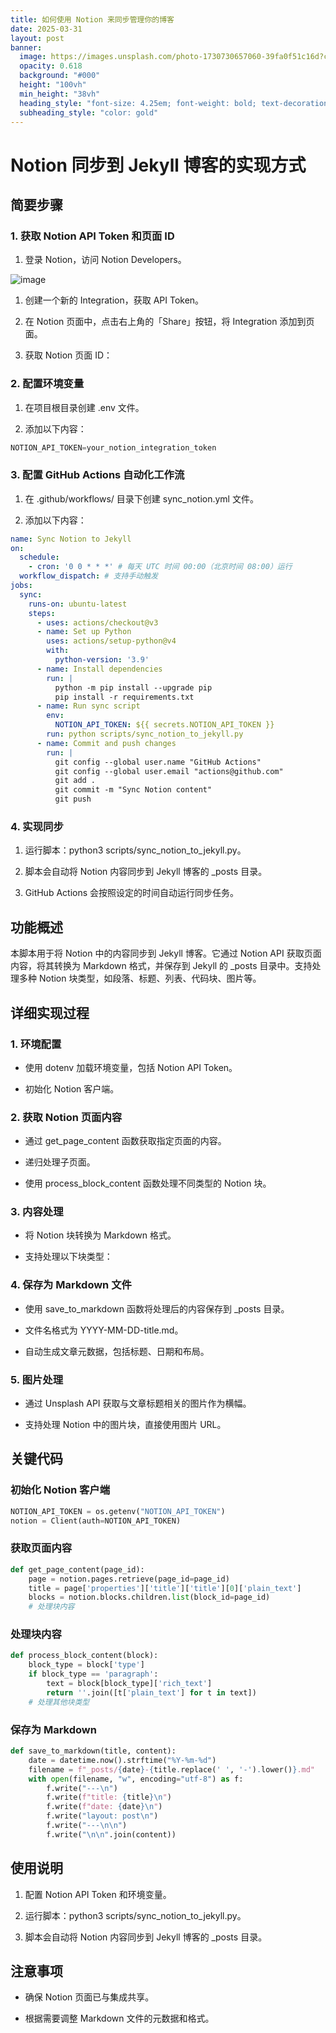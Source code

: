 ```yaml
---
title: 如何使用 Notion 来同步管理你的博客
date: 2025-03-31
layout: post
banner:
  image: https://images.unsplash.com/photo-1730730657060-39fa0f51c16d?crop=entropy&cs=tinysrgb&fit=max&fm=jpg&ixid=M3w2OTIwMzJ8MHwxfHJhbmRvbXx8fHx8fHx8fDE3NDM0NTI1NjV8&ixlib=rb-4.0.3&q=80&w=1080
  opacity: 0.618
  background: "#000"
  height: "100vh"
  min_height: "38vh"
  heading_style: "font-size: 4.25em; font-weight: bold; text-decoration: underline"
  subheading_style: "color: gold"
---
```


# Notion 同步到 Jekyll 博客的实现方式

## 简要步骤

### 1. 获取 Notion API Token 和页面 ID

1. 登录 Notion，访问 Notion Developers。

![image](https://prod-files-secure.s3.us-west-2.amazonaws.com/a7a0cc5a-89b9-4cda-8686-1fba0ca52f40/d19c1afe-dea5-4312-9333-786b0ba83054/image.png?X-Amz-Algorithm=AWS4-HMAC-SHA256&X-Amz-Content-Sha256=UNSIGNED-PAYLOAD&X-Amz-Credential=ASIAZI2LB4666ZQS57HJ%2F20250331%2Fus-west-2%2Fs3%2Faws4_request&X-Amz-Date=20250331T202245Z&X-Amz-Expires=3600&X-Amz-Security-Token=IQoJb3JpZ2luX2VjEEIaCXVzLXdlc3QtMiJHMEUCIQDPxWmKWcysMKGV2%2FkLeHcVAZpuPQYAdGJrBo1p%2BdYCCQIgWQqTnTCSgNox3GtjNcf4Zy1z0%2F0ULTRPUjyf%2BwEuwegqiAQIq%2F%2F%2F%2F%2F%2F%2F%2F%2F%2F%2FARAAGgw2Mzc0MjMxODM4MDUiDMDYxaj172BBf11LpyrcA1olAmQrbCK1TO821Qqty8NIDDMMRaEFbgNoO7Srkk2zWb77AIoKJbdA%2B6BJ6KPzph6n%2BmJMXo0vH71ZpOua%2BIg4g0MHdsxp6Xsv0E4jONuFI7uzo43cLklE%2BjHwQxZo6Lsn4%2Fg%2BXwlKEBgmuyPbanb5%2B252%2Fle%2BtvVkshzcl02bwboyibHJFigTmqbrL7%2FGmGUxHl5tfSRBZ6BCPIXXEZc7vy0pE7Bl2wg2bqMJEtTgA9CJij%2FNngLm114JwQgp4hOZJULSR4LR5DP4Wd0YjiSZ3g9WLSpeD%2B0NQk%2BfR6yiqt4wkDiso2I0NaTbjFiLG6WW26%2FJDbX09eI16nFcg%2BvRwH2Xx8nU4nlqzr2K9YRHovnVSgn8ur1RvfMYk3dfLI766rRf4h09mKJsf8XjaxFr32UF3dqt%2BlqdXOXZq886ADXNzaBkJqeZ3ww%2FAS4VRkGz6eheLyqAptgbdpwHuKCOkecjB%2BEniIDzNLYm9kKPB6SWs5%2BGXfYpzWJwMizLrljp%2Bmyowcsw0Fz7ZetWk5lLxY%2FcxACBl5bI7Ofnbh60qWxBdBxosKPYVBxHjAKz46tONENnJqEKck1614dQgtAAt8GyaLsuCzslRkEjUI7%2Fs8k0%2B8Qyqr2X5a1vMMO4q78GOqUBU%2FGJ0oOaooP3un2h7S2FWpFY6EboLBPKLn3NggyZuh68OoP4fJqwd8xZxFbEGIYKNy1zZN948InFFQXrtj7JiwQ8MKV%2BWUSATI9w9bJdjWAfIN5hKmSgpP8i%2FMrxkN1i2%2BqnSRvzGjArPqiMw34gBLdcqGwfwH0vDwKIF2%2B%2B9BvHw9kLGVoAVWveJQicz5ubfslLvyHie4G7c1vdPeKrH1aOJdsT&X-Amz-Signature=83720c952b0e966533219116b1562445c91781a58d00d16d80f48d6f76aed562&X-Amz-SignedHeaders=host&x-id=GetObject)

1. 创建一个新的 Integration，获取 API Token。

1. 在 Notion 页面中，点击右上角的「Share」按钮，将 Integration 添加到页面。

1. 获取 Notion 页面 ID：


### 2. 配置环境变量

1. 在项目根目录创建 .env 文件。

1. 添加以下内容：

```javascript
NOTION_API_TOKEN=your_notion_integration_token
```

### 3. 配置 GitHub Actions 自动化工作流

1. 在 .github/workflows/ 目录下创建 sync_notion.yml 文件。

1. 添加以下内容：

```yaml
name: Sync Notion to Jekyll
on:
  schedule:
    - cron: '0 0 * * *' # 每天 UTC 时间 00:00（北京时间 08:00）运行
  workflow_dispatch: # 支持手动触发
jobs:
  sync:
    runs-on: ubuntu-latest
    steps:
      - uses: actions/checkout@v3
      - name: Set up Python
        uses: actions/setup-python@v4
        with:
          python-version: '3.9'
      - name: Install dependencies
        run: |
          python -m pip install --upgrade pip
          pip install -r requirements.txt
      - name: Run sync script
        env:
          NOTION_API_TOKEN: ${{ secrets.NOTION_API_TOKEN }}
        run: python scripts/sync_notion_to_jekyll.py
      - name: Commit and push changes
        run: |
          git config --global user.name "GitHub Actions"
          git config --global user.email "actions@github.com"
          git add .
          git commit -m "Sync Notion content"
          git push
```

### 4. 实现同步

1. 运行脚本：python3 scripts/sync_notion_to_jekyll.py。

1. 脚本会自动将 Notion 内容同步到 Jekyll 博客的 _posts 目录。

1. GitHub Actions 会按照设定的时间自动运行同步任务。

## 功能概述

本脚本用于将 Notion 中的内容同步到 Jekyll 博客。它通过 Notion API 获取页面内容，将其转换为 Markdown 格式，并保存到 Jekyll 的 _posts 目录中。支持处理多种 Notion 块类型，如段落、标题、列表、代码块、图片等。

## 详细实现过程

### 1. 环境配置

- 使用 dotenv 加载环境变量，包括 Notion API Token。

- 初始化 Notion 客户端。

### 2. 获取 Notion 页面内容

- 通过 get_page_content 函数获取指定页面的内容。

- 递归处理子页面。

- 使用 process_block_content 函数处理不同类型的 Notion 块。

### 3. 内容处理

- 将 Notion 块转换为 Markdown 格式。

- 支持处理以下块类型：


### 4. 保存为 Markdown 文件

- 使用 save_to_markdown 函数将处理后的内容保存到 _posts 目录。

- 文件名格式为 YYYY-MM-DD-title.md。

- 自动生成文章元数据，包括标题、日期和布局。

### 5. 图片处理

- 通过 Unsplash API 获取与文章标题相关的图片作为横幅。

- 支持处理 Notion 中的图片块，直接使用图片 URL。

## 关键代码

### 初始化 Notion 客户端

```python
NOTION_API_TOKEN = os.getenv("NOTION_API_TOKEN")
notion = Client(auth=NOTION_API_TOKEN)
```

### 获取页面内容

```python
def get_page_content(page_id):
    page = notion.pages.retrieve(page_id=page_id)
    title = page['properties']['title']['title'][0]['plain_text']
    blocks = notion.blocks.children.list(block_id=page_id)
    # 处理块内容
```

### 处理块内容

```python
def process_block_content(block):
    block_type = block['type']
    if block_type == 'paragraph':
        text = block[block_type]['rich_text']
        return ''.join([t['plain_text'] for t in text])
    # 处理其他块类型
```

### 保存为 Markdown

```python
def save_to_markdown(title, content):
    date = datetime.now().strftime("%Y-%m-%d")
    filename = f"_posts/{date}-{title.replace(' ', '-').lower()}.md"
    with open(filename, "w", encoding="utf-8") as f:
        f.write("---\n")
        f.write(f"title: {title}\n")
        f.write(f"date: {date}\n")
        f.write("layout: post\n")
        f.write("---\n\n")
        f.write("\n\n".join(content))
```

## 使用说明

1. 配置 Notion API Token 和环境变量。

1. 运行脚本：python3 scripts/sync_notion_to_jekyll.py。

1. 脚本会自动将 Notion 内容同步到 Jekyll 博客的 _posts 目录。

## 注意事项

- 确保 Notion 页面已与集成共享。

- 根据需要调整 Markdown 文件的元数据和格式。